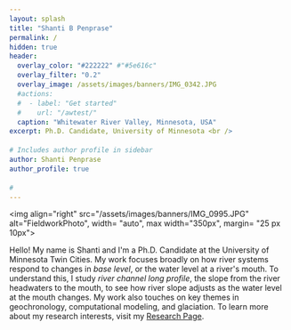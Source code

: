 ```yaml
---
layout: splash
title: "Shanti B Penprase"
permalink: /
hidden: true
header:
  overlay_color: "#222222" #"#5e616c"
  overlay_filter: "0.2"
  overlay_image: /assets/images/banners/IMG_0342.JPG
  #actions:
  #  - label: "Get started"
  #    url: "/awtest/"
  caption: "Whitewater River Valley, Minnesota, USA"
excerpt: Ph.D. Candidate, University of Minnesota <br />

# Includes author profile in sidebar
author: Shanti Penprase
author_profile: true

#         
---
```

<img align="right" src="/assets/images/banners/IMG_0995.JPG" alt="FieldworkPhoto", width= "auto", max width="350px", margin= "25 px 10px">

Hello! My name is Shanti and I'm a Ph.D. Candidate at the University of Minnesota Twin Cities. My work focuses broadly on how river systems respond to changes in *base level*, or the water level at a river's mouth. To understand this, I study *river channel long profile*, the slope from the river headwaters to the mouth, to see how river slope adjusts as the water level at the mouth changes. My work also touches on key themes in geochronology, computational modeling, and glaciation. To learn more about my research interests, visit my [Research Page](https://spenprase.github.io/research).
